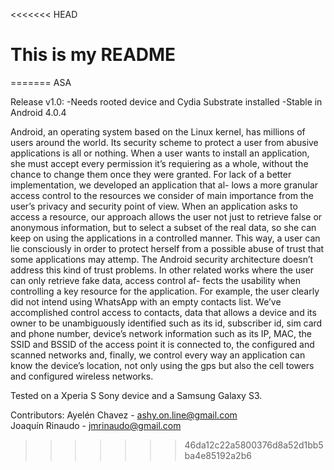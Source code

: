 <<<<<<< HEAD
# This is my README
=======
				ASA

Release v1.0: 
	-Needs rooted device and Cydia Substrate installed
	-Stable in Android 4.0.4

Android, an operating system based on the Linux kernel, has millions of
users around the world. Its security scheme to protect a user from abusive
applications is all or nothing. When a user wants to install an application,
she must accept every permission it’s requiering as a whole, without the
chance to change them once they were granted.
For lack of a better implementation, we developed an application that al-
lows a more granular access control to the resources we consider of main
importance from the user’s privacy and security point of view.
When an application asks to access a resource, our approach allows the user
not just to retrieve false or anonymous information, but to select a subset
of the real data, so she can keep on using the applications in a controlled
manner. This way, a user can lie consciously in order to protect herself from
a possible abuse of trust that some applications may attemp. The Android
security architecture doesn’t address this kind of trust problems. In other
related works where the user can only retrieve fake data, access control af-
fects the usability when controlling a key resource for the application. For
example, the user clearly did not intend using WhatsApp with an empty
contacts list.
We’ve accomplished control access to contacts, data that allows a device and
its owner to be unambiguously identified such as its id, subscriber id, sim
card and phone number, device’s network information such as its IP, MAC,
the SSID and BSSID of the access point it is connected to, the configured
and scanned networks and, finally, we control every way an application can
know the device’s location, not only using the gps but also the cell towers
and configured wireless networks.

Tested on a Xperia S Sony device and a Samsung Galaxy S3.

Contributors:
	Ayelén Chavez 	- ashy.on.line@gmail.com	
	Joaquín Rinaudo - jmrinaudo@gmail.com

>>>>>>> 46da12c22a5800376d8a52d1bb5ba4e85192a2b6
